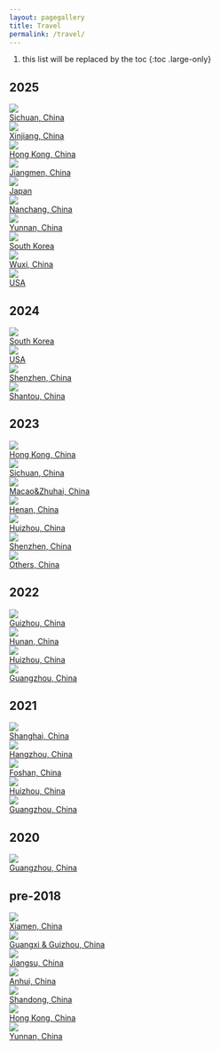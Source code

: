 ```yaml
---
layout: pagegallery
title: Travel
permalink: /travel/
---
```


1. this list will be replaced by the toc
{:toc .large-only}

## 2025

<div class="gallery-grid" >
<div class="card">
    <div class="image-overlay-container">
      <a href="/travel/sichuan2025/">
        <img src="https://travelfigure.rayleigh-lin.top/2025/SichuanC/_RAY8620-已增强-降噪.webp"/>
        <div class="card-text">Sichuan, China</div>
      </a>
    </div>
  </div>
<div class="card">
    <div class="image-overlay-container">
      <a href="/travel/xinjiang2025/">
        <img src="https://travelfigure.rayleigh-lin.top/2025/XinjiangC/_RAY7065-已增强-降噪.webp"/>
        <div class="card-text">Xinjiang, China</div>
      </a>
    </div>
  </div>
<div class="card">
    <div class="image-overlay-container">
      <a href="/travel/hongkong2025/">
        <img src="https://travelfigure.rayleigh-lin.top/2025/HongkongC/_RAY6287.webp"/>
        <div class="card-text">Hong Kong, China</div>
      </a>
    </div>
  </div>
<div class="card">
    <div class="image-overlay-container">
      <a href="/travel/jiangmen2025/">
        <img src="https://travelfigure.rayleigh-lin.top/2025/JiangmenC/_RAY6709.webp"/>
        <div class="card-text">Jiangmen, China</div>
      </a>
    </div>
  </div>
  <div class="card">
    <div class="image-overlay-container">
      <a href="/travel/japan2025/">
        <img src="https://hobbyfigure.rayleigh-lin.top/2025JapanC/_RAY5622.webp"/>
        <div class="card-text">Japan</div>
      </a>
    </div>
  </div>
  <div class="card">
    <div class="image-overlay-container">
      <a href="/travel/nanchang2025/">
        <img src="https://hobbyfigure.rayleigh-lin.top/2025NanchangC/_RAY4793.webp"/>
        <div class="card-text">Nanchang, China</div>
      </a>
    </div>
  </div>
  <div class="card">
    <div class="image-overlay-container">
      <a href="/travel/yunnan2025/">
        <img src="https://hobbyfigure.rayleigh-lin.top/2025YunnanC/_RAY4077.webp"/>
        <div class="card-text">Yunnan, China</div>
      </a>
    </div>
  </div>
  <div class="card">
    <div class="image-overlay-container">
      <a href="/travel/korea2025/">
        <img src="https://hobbyfigure.rayleigh-lin.top/2025DaeguC/_RAY0228.webp"/>
        <div class="card-text">South Korea</div>
      </a>
    </div>
  </div>
  <div class="card">
    <div class="image-overlay-container">
      <a href="/travel/wuxi2025/">
        <img src="https://hobbyfigure.rayleigh-lin.top/2025WuxiC/_RAY1686.webp"/>
        <div class="card-text">Wuxi, China</div>
      </a>
    </div>
  </div>
  <div class="card">
    <div class="image-overlay-container">
      <a href="/travel/usa2025/">
        <img src="https://hobbyfigure.rayleigh-lin.top/2025NewYorkC/_RAY2385.webp"/>
        <div class="card-text">USA</div>
      </a>
    </div>
  </div>
</div>

## 2024

<div class="gallery-grid" >
  <div class="card">
    <div class="image-overlay-container">
      <a href="/travel/korea2024/">
        <img src="https://hobbyfigure.rayleigh-lin.top/2024seoulc/_RAY9435.webp"/>
        <div class="card-text">South Korea</div>
      </a>
    </div>
  </div>
  <div class="card">
    <div class="image-overlay-container">
      <a href="/travel/usa2024/">
        <img src="https://hobbyfigure.rayleigh-lin.top/2024usa2c/_RAY6088.webp"/>
        <div class="card-text">USA</div>
      </a>
    </div>
  </div>
  <div class="card">
    <div class="image-overlay-container">
      <a href="/travel/shenzhen2024/">
        <img src="https://hobbyfigure.rayleigh-lin.top/shenzhen2024-1c/_RAY5114.webp"/>
        <div class="card-text">Shenzhen, China</div>
      </a>
    </div>
  </div>
  <div class="card">
    <div class="image-overlay-container">
      <a href="/travel/shantou2024/">
        <img src="https://hobbyfigure.rayleigh-lin.top/2024shantouc/_RAY5431.webp"/>
        <div class="card-text">Shantou, China</div>
      </a>
    </div>
  </div>
</div>

## 2023

<div class="gallery-grid" >
  <div class="card">
    <div class="image-overlay-container">
      <a href="/travel/hongkong2023/">
        <img src="https://hobbyfigure.rayleigh-lin.top/hongkong2023c/_RAY4539.webp"/>
        <div class="card-text">Hong Kong, China</div>
      </a>
    </div>
  </div>
  <div class="card">
    <div class="image-overlay-container">
      <a href="/travel/sichuan2023/">
        <img src="https://hobbyfigure.rayleigh-lin.top/sichuan2023c/_RAY4361.webp"/>
        <div class="card-text">Sichuan, China</div>
      </a>
    </div>
  </div>
  <div class="card">
    <div class="image-overlay-container" >
      <a href="/travel/macao2023/">
        <img src="https://hobbyfigure.rayleigh-lin.top/macao2023c/_RAY3477.webp"/>
        <div class="card-text">Macao&Zhuhai, China</div>
      </a>
    </div>
  </div>
  <div class="card">
    <div class="image-overlay-container">
      <a href="/travel/henan2023/">
        <img src="https://hobbyfigure.rayleigh-lin.top/henan2023c/_RAY3341.webp"/>
        <div class="card-text">Henan, China</div>
      </a>
    </div>
  </div>
  <div class="card">
    <div class="image-overlay-container">
      <a href="/travel/huizhou2023/">
        <img src="https://hobbyfigure.rayleigh-lin.top/huizhou2023c/_RAY2285.webp"/>
        <div class="card-text">Huizhou, China</div>
      </a>
    </div>
  </div>
  <div class="card">
    <div class="image-overlay-container">
        <a href="/travel/shenzhen2023/">
        <img src="https://hobbyfigure.rayleigh-lin.top/shenzhen2023c/_RAY1712-已增强-NR.webp"/>
        <div class="card-text">Shenzhen, China</div>
      </a>
    </div>
  </div>
  <div class="card">
    <div class="image-overlay-container">
      <a href="/travel/other2023/">
        <img src="https://hobbyfigure.rayleigh-lin.top/guangdong2023c/_RAY2636.webp"/>
        <div class="card-text">Others, China</div>
      </a>
    </div>
  </div>
</div>

## 2022

<div class="gallery-grid" >
  <div class="card">
    <div class="image-overlay-container">
      <a href="/travel/guizhou2022/">
        <img src="https://hobbyfigure.rayleigh-lin.top/2022guizhouc/_DSC0677.webp"/>
        <div class="card-text">Guizhou, China</div>
      </a>
    </div>
  </div>
  <div class="card">
    <div class="image-overlay-container">
      <a href="/travel/hunan2022/">
        <img src="https://hobbyfigure.rayleigh-lin.top/2022HunanC/_MG_2475.webp"/>
        <div class="card-text">Hunan, China</div>
      </a>
    </div>
  </div>
  <div class="card">
    <div class="image-overlay-container">
      <a href="/travel/huizhou2022/">
        <img src="https://hobbyfigure.rayleigh-lin.top/2022HuizhouC/_DSC1165.webp"/>
        <div class="card-text">Huizhou, China</div>
      </a>
    </div>
  </div>
  <div class="card">
    <div class="image-overlay-container">
      <a href="/travel/guangzhou2022/">
        <img src="https://hobbyfigure.rayleigh-lin.top/2022GuangzhouC/火炉山白天.webp"/>
        <div class="card-text">Guangzhou, China</div>
      </a>
    </div>
  </div>
</div>

## 2021

<div class="gallery-grid" >
  <div class="card">
    <div class="image-overlay-container">
      <a href="/travel/shanghai2021/">
        <img src="https://hobbyfigure.rayleigh-lin.top/2021ShanghaiC/IMG_0751.webp"/>
        <div class="card-text">Shanghai, China</div>
      </a>
    </div>
  </div>
  <div class="card">
    <div class="image-overlay-container">
      <a href="/travel/hangzhou2021/">
        <img src="https://hobbyfigure.rayleigh-lin.top/2021HangzhouC/IMG_1046.webp"/>
        <div class="card-text">Hangzhou, China</div>
      </a>
    </div>
  </div>
  <div class="card">
    <div class="image-overlay-container">
      <a href="/travel/foshan2021/">
        <img src="https://hobbyfigure.rayleigh-lin.top/2021FoshanC/_MG_9917.webp"/>
        <div class="card-text">Foshan, China</div>
      </a>
    </div>
  </div>
  <div class="card">
    <div class="image-overlay-container">
      <a href="/travel/huizhou2021/">
        <img src="https://hobbyfigure.rayleigh-lin.top/2021HuizhouC/_MG_9813.webp"/>
        <div class="card-text">Huizhou, China</div>
      </a>
    </div>
  </div>
  <div class="card">
    <div class="image-overlay-container">
      <a href="/travel/guangzhou2021/">
        <img src="https://hobbyfigure.rayleigh-lin.top/2021GuangzhouC/_MG_1493.webp"/>
        <div class="card-text">Guangzhou, China</div>
      </a>
    </div>
  </div>
</div>

## 2020

<div class="gallery-grid" >
  <div class="card">
    <div class="image-overlay-container">
      <a href="/travel/guangzhou2020/">
        <img src="https://hobbyfigure.rayleigh-lin.top/2020GuangzhouC/IMG_9056.webp"/>
        <div class="card-text">Guangzhou, China</div>
      </a>
    </div>
  </div>
</div>

## pre-2018

<div class="gallery-grid" >
  <div class="card">
    <div class="image-overlay-container">
      <a href="/travel/xiamen2018/">
        <img src="https://hobbyfigure.rayleigh-lin.top/2018XiamenC/IMG_20180620_084347.webp"/>
        <div class="card-text">Xiamen, China</div>
      </a>
    </div>
  </div>
  <div class="card">
    <div class="image-overlay-container">
      <a href="/travel/guangxi2015/">
        <img src="https://hobbyfigure.rayleigh-lin.top/2015GuangxiC/IMG_20150803_104454.webp"/>
        <div class="card-text">Guangxi & Guizhou, China</div>
      </a>
    </div>
  </div>
  <div class="card">
    <div class="image-overlay-container">
      <a href="/travel/jiangsu2015/">
        <img src="https://hobbyfigure.rayleigh-lin.top/2015JiangsuC/IMG_20150725_152605_HDR.webp"/>
        <div class="card-text">Jiangsu, China</div>
      </a>
    </div>
  </div>
  <div class="card">
    <div class="image-overlay-container">
      <a href="/travel/anhui2014/">
        <img src="https://hobbyfigure.rayleigh-lin.top/2014AnhuiC/IMG_5180(1).webp"/>
        <div class="card-text">Anhui, China</div>
      </a>
    </div>
  </div>
  <div class="card">
    <div class="image-overlay-container">
      <a href="/travel/shandong2013/">
        <img src="https://hobbyfigure.rayleigh-lin.top/2013ShandongC/DSC01121.webp"/>
        <div class="card-text">Shandong, China</div>
      </a>
    </div>
  </div>
  <div class="card">
    <div class="image-overlay-container">
      <a href="/travel/hongkong2011/">
        <img src="https://hobbyfigure.rayleigh-lin.top/2011HongkongC/DSC00053.webp"/>
        <div class="card-text">Hong Kong, China</div>
      </a>
    </div>
  </div>
  <div class="card">
    <div class="image-overlay-container">
      <a href="/travel/yunnan2010/">
        <img src="https://hobbyfigure.rayleigh-lin.top/2010YunnanC/SAM_0142.webp"/>
        <div class="card-text">Yunnan, China</div>
      </a>
    </div>
  </div>
</div>
